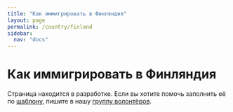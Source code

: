 ```yaml
---
title: "Как иммигрировать в Финляндия"
layout: page
permalink: /country/finland
sidebar:
  nav: "docs"
---
```


# Как иммигрировать в Финляндия

Страница находится в разработке. Если вы хотите помочь заполнить её по [шаблону](/template), пишите в нашу [группу волонтёров](https://t.me/+FHi3FnJaoWJkMDAx).
